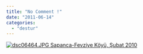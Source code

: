 ```yaml
---
title: "No Comment !"
date: "2011-06-14"
categories: 
  - "destur"
---
```


 [![dsc06464.JPG](/uploads/2011/06/dsc06464.jpg) Sapanca-Fevziye Köyü, Şubat 2010](/uploads/2011/06/dsc06464.jpg "dsc06464.JPG")
